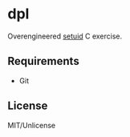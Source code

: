 # dpl

Overengineered [setuid](https://en.wikipedia.org/wiki/Setuid) C exercise.

## Requirements

* Git

## License

MIT/Unlicense
